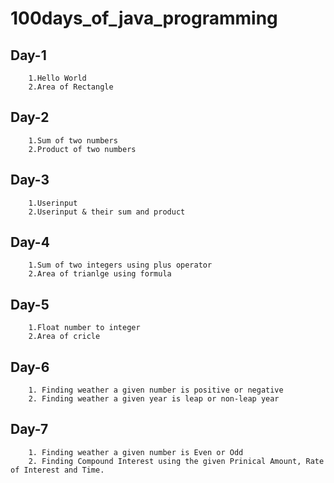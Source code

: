 # 100days_of_java_programming

## Day-1
        1.Hello World
        2.Area of Rectangle 

## Day-2
        1.Sum of two numbers
        2.Product of two numbers

## Day-3
        1.Userinput
        2.Userinput & their sum and product

## Day-4 
        1.Sum of two integers using plus operator
        2.Area of trianlge using formula

## Day-5
        1.Float number to integer
        2.Area of cricle
## Day-6 
        1. Finding weather a given number is positive or negative
        2. Finding weather a given year is leap or non-leap year
## Day-7
        1. Finding weather a given number is Even or Odd
        2. Finding Compound Interest using the given Prinical Amount, Rate of Interest and Time.